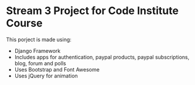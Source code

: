 # Stream 3 Project for Code Institute Course

This porject is made using:
- Django Framework
- Includes apps for authentication, paypal products, paypal subscriptions, blog, forum and polls
- Uses Bootstrap and Font Awesome
- Uses jQuery for animation
